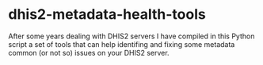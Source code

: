 # dhis2-metadata-health-tools

After some years dealing with DHIS2 servers I have compiled in this Python script a set of tools that can help identifing and fixing some metadata common (or not so) issues on your DHIS2 server.
